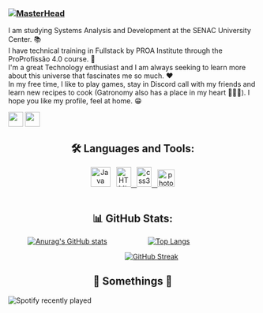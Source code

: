 ### [![MasterHead](https://64.media.tumblr.com/5040432f215ad46e94d8b6118a654c99/8f6495a2e4de4c3a-8f/s2048x3072/dff39b47b2fcbf9c87253ad262455f09c913b278.png)](https://github.com/CatharinyDamasceno)

I am studying Systems Analysis and Development at the SENAC University Center. 📚 <br />
I have technical training in Fullstack by PROA Institute through the ProProfissão 4.0 course. 🥳 <br />
I'm a great Technology enthusiast and I am always seeking to learn more about this universe that fascinates me so much. ❤️ <br />
In my free time, I like to play games, stay in Discord call with my friends and learn new recipes to cook (Gatronomy also has a place in my heart 👩🏼‍🍳). 
I hope you like my profile, feel at home. 😁

<p align="left">
<a href="https://www.linkedin.com/in/catharinydamasceno/" target="blank"><img align="center" src="https://cdn.icon-icons.com/icons2/2699/PNG/512/linkedin_logo_icon_170234.png" alt="" height="30" width="30" /></a>
<a href="https://www.instagram.com/cathariny.zz/" target="blank"><img align="center" src="https://upload.wikimedia.org/wikipedia/commons/thumb/a/a5/Instagram_icon.png/600px-Instagram_icon.png" alt="" height="30" width="30" /></a>

<br />
<h2 align="center">🛠 Languages and Tools:</h2>
<p align="center"> <img src="https://cdn-icons-png.flaticon.com/512/226/226777.png" alt="Java" width="40" height="40"/> </a> &nbsp; <a href="https://www.tecmundo.com.br/html5" target="_blank"> <img src="https://logodownload.org/wp-content/uploads/2016/10/html5-logo-1.png" alt="HTML5" width="30" height="40"/> &nbsp; </a> <a href="https://www.w3schools.com/css/" target="_blank"> <img src="https://logodownload.org/wp-content/uploads/2017/04/css-3-logo.png" alt="css3" width="30" height="40"/> &nbsp; </a> <img src="https://designe.com.br/wp-content/uploads/2020/07/adobe-photoshop-cc-2020-icone-designe.png" alt="photoshop" width="35" height="35"/> <br /> <br />
  
<h2 align="center">📊 GitHub Stats:</h2>
<p align="center">
 
&nbsp; &nbsp; &nbsp; &nbsp; &nbsp; [![Anurag's GitHub stats](https://github-readme-stats.vercel.app/api?username=CatharinyDamasceno&show_icons=true&theme=dracula)](https://github.com/CatharinyDamasceno/github-readme-stats) &nbsp; &nbsp; &nbsp; &nbsp; &nbsp; &nbsp; &nbsp; &nbsp; &nbsp; &nbsp; [![Top Langs](https://github-readme-stats.vercel.app/api/top-langs/?username=CatharinyDamasceno&langs_count=8=true&theme=dracula)](https://github.com/CatharinyDamasceno/github-readme-stats)

&nbsp; &nbsp; &nbsp; &nbsp; &nbsp; &nbsp; &nbsp; &nbsp; &nbsp; &nbsp; &nbsp; &nbsp; &nbsp; &nbsp; &nbsp; &nbsp; &nbsp; &nbsp; &nbsp; &nbsp; &nbsp; &nbsp; &nbsp; &nbsp; &nbsp; &nbsp; &nbsp; &nbsp; &nbsp; &nbsp; [![GitHub Streak](http://github-readme-streak-stats.herokuapp.com?user=CatharinyDamasceno&theme=dracula&date_format=M%20j%5B%2C%20Y%5D)](https://git.io/streak-stats) 

<h2 align="center">🌈 Somethings 🌈</h2>
<p align="center"> 
  
![Spotify recently played](https://spotify-recently-played-readme.vercel.app/api?user=cathariinyl) 


